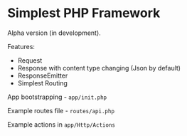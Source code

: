 # Simplest PHP Framework

Alpha version (in development).

Features:
- Request
- Response with content type changing (Json by default)
- ResponseEmitter
- Simplest Routing

App bootstrapping - `app/init.php`

Example routes file - `routes/api.php`

Example actions in `app/Http/Actions`
